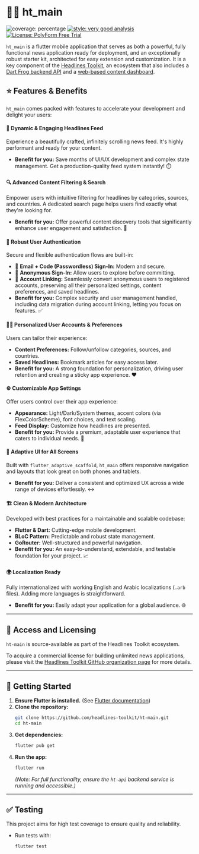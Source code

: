 # 📱✨ ht_main

![coverage: percentage](https://img.shields.io/badge/coverage-XX-green)
[![style: very good analysis](https://img.shields.io/badge/style-very_good_analysis-B22C89.svg)](https://pub.dev/packages/very_good_analysis)
[![License: PolyForm Free Trial](https://img.shields.io/badge/License-PolyForm%20Free%20Trial-blue)](https://polyformproject.org/licenses/free-trial/1.0.0)

`ht_main` is a flutter mobile application that serves as both a powerful, fully functional news application ready for deployment, and an exceptionally robust starter kit, architected for easy extension and customization. It is a key component of the [Headlines Toolkit](https://github.com/headlines-toolkit), an ecosystem that also includes a [Dart Frog backend API](https://github.com/headlines-toolkit/ht-api) and a [web-based content dashboard](https://github.com/headlines-toolkit/ht-dashboard).

## ⭐ Features & Benefits

`ht_main` comes packed with features to accelerate your development and delight your users:

#### 📰 **Dynamic & Engaging Headlines Feed**
Experience a beautifully crafted, infinitely scrolling news feed. It's highly performant and ready for your content.
*   **Benefit for you:** Save months of UI/UX development and complex state management. Get a production-quality feed system instantly! ⏱️

#### 🔍 **Advanced Content Filtering & Search**
Empower users with intuitive filtering for headlines by categories, sources, and countries. A dedicated search page helps users find exactly what they're looking for.
*   **Benefit for you:** Offer powerful content discovery tools that significantly enhance user engagement and satisfaction. 🎯

#### 🔐 **Robust User Authentication**
Secure and flexible authentication flows are built-in:
*   📧 **Email + Code (Passwordless) Sign-In:** Modern and secure.
*   👤 **Anonymous Sign-In:** Allow users to explore before committing.
*   🔗 **Account Linking:** Seamlessly convert anonymous users to registered accounts, preserving all their personalized settings, content preferences, and saved headlines.
*   **Benefit for you:** Complex security and user management handled, including data migration during account linking, letting you focus on features. ✅

#### 🧑‍🎨 **Personalized User Accounts & Preferences**
Users can tailor their experience:
*   **Content Preferences:** Follow/unfollow categories, sources, and countries.
*   **Saved Headlines:** Bookmark articles for easy access later.
*   **Benefit for you:** A strong foundation for personalization, driving user retention and creating a sticky app experience. ❤️

#### ⚙️ **Customizable App Settings**
Offer users control over their app experience:
*   **Appearance:** Light/Dark/System themes, accent colors (via FlexColorScheme), font choices, and text scaling.
*   **Feed Display:** Customize how headlines are presented.
*   **Benefit for you:** Provide a premium, adaptable user experience that caters to individual needs. 🔧

#### 📱 **Adaptive UI for All Screens**
Built with `flutter_adaptive_scaffold`, `ht_main` offers responsive navigation and layouts that look great on both phones and tablets.
*   **Benefit for you:** Deliver a consistent and optimized UX across a wide range of devices effortlessly. ↔️

#### 🏗️ **Clean & Modern Architecture**
Developed with best practices for a maintainable and scalable codebase:
*   **Flutter & Dart:** Cutting-edge mobile development.
*   **BLoC Pattern:** Predictable and robust state management.
*   **GoRouter:** Well-structured and powerful navigation.
*   **Benefit for you:** An easy-to-understand, extendable, and testable foundation for your project. 📈

#### 🌍 **Localization Ready**
Fully internationalized with working English and Arabic localizations (`.arb` files). Adding more languages is straightforward.
*   **Benefit for you:** Easily adapt your application for a global audience. 🌐

---

## 🔑 Access and Licensing

`ht-main` is source-available as part of the Headlines Toolkit ecosystem.

To acquire a commercial license for building unlimited news applications, please visit 
the [Headlines Toolkit GitHub organization page](https://github.com/headlines-toolkit)
for more details.

---

## 🚀 Getting Started

1.  **Ensure Flutter is installed.** (See [Flutter documentation](https://flutter.dev/docs/get-started/install))
2.  **Clone the repository:**
    ```bash
    git clone https://github.com/headlines-toolkit/ht-main.git
    cd ht-main
    ```
3.  **Get dependencies:**
    ```bash
    flutter pub get
    ```
4.  **Run the app:**
    ```bash
    flutter run
    ```
    *(Note: For full functionality, ensure the `ht-api` backend service is running and accessible.)*

---

## ✅ Testing

This project aims for high test coverage to ensure quality and reliability.

*   Run tests with:
    ```bash
    flutter test
    ```
